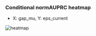 ### Conditional normAUPRC heatmap

- X: gap_mu, Y: eps_current

![heatmap](/home/elicer/project_0814_2/results/20250818-044339/holdout/conditional_heatmap_gap_mu_vs_eps_current.png)
